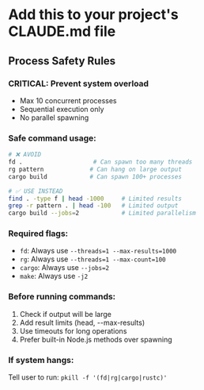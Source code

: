 # Add this to your project's CLAUDE.md file

## Process Safety Rules

### CRITICAL: Prevent system overload
- Max 10 concurrent processes
- Sequential execution only  
- No parallel spawning

### Safe command usage:
```bash
# ❌ AVOID
fd .                    # Can spawn too many threads
rg pattern             # Can hang on large output
cargo build            # Can spawn 100+ processes

# ✅ USE INSTEAD  
find . -type f | head -1000     # Limited results
grep -r pattern . | head -100   # Limited output
cargo build --jobs=2            # Limited parallelism
```

### Required flags:
- `fd`: Always use `--threads=1 --max-results=1000`
- `rg`: Always use `--threads=1 --max-count=100`  
- `cargo`: Always use `--jobs=2`
- `make`: Always use `-j2`

### Before running commands:
1. Check if output will be large
2. Add result limits (head, --max-results)
3. Use timeouts for long operations
4. Prefer built-in Node.js methods over spawning

### If system hangs:
Tell user to run: `pkill -f '(fd|rg|cargo|rustc)'`